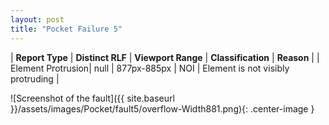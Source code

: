 ```yaml
---
layout: post
title: "Pocket Failure 5"
---
```

| **Report Type** | **Distinct RLF** | **Viewport Range** | **Classification** | **Reason** |
| Element Protrusion| null | 877px-885px | NOI | Element is not visibly protruding | 

![Screenshot of the fault]({{ site.baseurl }}/assets/images/Pocket/fault5/overflow-Width881.png){: .center-image }